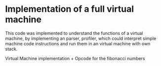 # Implementation of a full virtual machine

This code was implemented to understand the functions of a virtual machine, by implementing an parser, profiler, which could interpret simple machine code instructions and run them in an virtual machine with own stack. 

Virtual Machine implementation + Opcode for the fibonacci numbers
